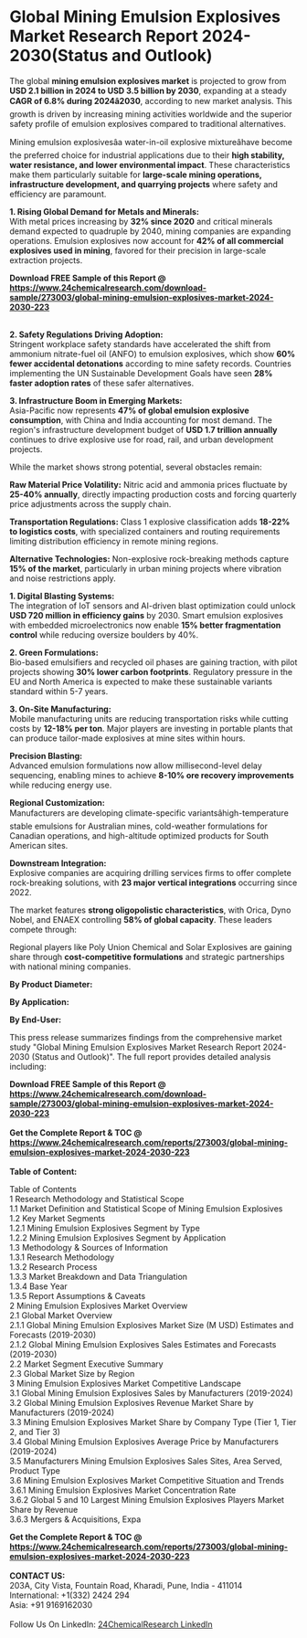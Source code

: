 <h1>Global Mining Emulsion Explosives Market Research Report 2024-2030(Status and Outlook)</h1><p>The global <strong>mining emulsion explosives market</strong> is projected to grow from <strong>USD 2.1 billion in 2024 to USD 3.5 billion by 2030</strong>, expanding at a steady <strong>CAGR of 6.8% during 2024â2030</strong>, according to new market analysis. This growth is driven by increasing mining activities worldwide and the superior safety profile of emulsion explosives compared to traditional alternatives.</p><p>Mining emulsion explosivesâa water-in-oil explosive mixtureâhave become the preferred choice for industrial applications due to their <strong>high stability, water resistance, and lower environmental impact</strong>. These characteristics make them particularly suitable for <strong>large-scale mining operations, infrastructure development, and quarrying projects</strong> where safety and efficiency are paramount.</p><p><strong>1. Rising Global Demand for Metals and Minerals:</strong><br>
With metal prices increasing by <strong>32% since 2020</strong> and critical minerals demand expected to quadruple by 2040, mining companies are expanding operations. Emulsion explosives now account for <strong>42% of all commercial explosives used in mining</strong>, favored for their precision in large-scale extraction projects.</p><div><b>Download FREE Sample of this Report @ 
            <a href="https://www.24chemicalresearch.com/download-sample/273003/global-mining-emulsion-explosives-market-2024-2030-223">
            https://www.24chemicalresearch.com/download-sample/273003/global-mining-emulsion-explosives-market-2024-2030-223</a></b></div><br><p><strong>2. Safety Regulations Driving Adoption:</strong><br>
Stringent workplace safety standards have accelerated the shift from ammonium nitrate-fuel oil (ANFO) to emulsion explosives, which show <strong>60% fewer accidental detonations</strong> according to mine safety records. Countries implementing the UN Sustainable Development Goals have seen <strong>28% faster adoption rates</strong> of these safer alternatives.</p><p><strong>3. Infrastructure Boom in Emerging Markets:</strong><br>
Asia-Pacific now represents <strong>47% of global emulsion explosive consumption</strong>, with China and India accounting for most demand. The region's infrastructure development budget of <strong>USD 1.7 trillion annually</strong> continues to drive explosive use for road, rail, and urban development projects.</p><p>While the market shows strong potential, several obstacles remain:</p><p><strong>Raw Material Price Volatility:</strong> Nitric acid and ammonia prices fluctuate by <strong>25-40% annually</strong>, directly impacting production costs and forcing quarterly price adjustments across the supply chain.</p><p><strong>Transportation Regulations:</strong> Class 1 explosive classification adds <strong>18-22% to logistics costs</strong>, with specialized containers and routing requirements limiting distribution efficiency in remote mining regions.</p><p><strong>Alternative Technologies:</strong> Non-explosive rock-breaking methods capture <strong>15% of the market</strong>, particularly in urban mining projects where vibration and noise restrictions apply.</p><p><strong>1. Digital Blasting Systems:</strong><br>
The integration of IoT sensors and AI-driven blast optimization could unlock <strong>USD 720 million in efficiency gains</strong> by 2030. Smart emulsion explosives with embedded microelectronics now enable <strong>15% better fragmentation control</strong> while reducing oversize boulders by 40%.</p><p><strong>2. Green Formulations:</strong><br>
Bio-based emulsifiers and recycled oil phases are gaining traction, with pilot projects showing <strong>30% lower carbon footprints</strong>. Regulatory pressure in the EU and North America is expected to make these sustainable variants standard within 5-7 years.</p><p><strong>3. On-Site Manufacturing:</strong><br>
Mobile manufacturing units are reducing transportation risks while cutting costs by <strong>12-18% per ton</strong>. Major players are investing in portable plants that can produce tailor-made explosives at mine sites within hours.</p><p><strong>Precision Blasting:</strong><br>
	Advanced emulsion formulations now allow millisecond-level delay sequencing, enabling mines to achieve <strong>8-10% ore recovery improvements</strong> while reducing energy use.</p><p><strong>Regional Customization:</strong><br>
	Manufacturers are developing climate-specific variantsâhigh-temperature stable emulsions for Australian mines, cold-weather formulations for Canadian operations, and high-altitude optimized products for South American sites.</p><p><strong>Downstream Integration:</strong><br>
	Explosive companies are acquiring drilling services firms to offer complete rock-breaking solutions, with <strong>23 major vertical integrations</strong> occurring since 2022.</p><p>The market features <strong>strong oligopolistic characteristics</strong>, with Orica, Dyno Nobel, and ENAEX controlling <strong>58% of global capacity</strong>. These leaders compete through:</p><p>Regional players like Poly Union Chemical and Solar Explosives are gaining share through <strong>cost-competitive formulations</strong> and strategic partnerships with national mining companies.</p><p><strong>By Product Diameter:</strong></p><p><strong>By Application:</strong></p><p><strong>By End-User:</strong></p><p>This press release summarizes findings from the comprehensive market study "Global Mining Emulsion Explosives Market Research Report 2024-2030 (Status and Outlook)". The full report provides detailed analysis including:</p><div><b>Download FREE Sample of this Report @ 
            <a href="https://www.24chemicalresearch.com/download-sample/273003/global-mining-emulsion-explosives-market-2024-2030-223">
            https://www.24chemicalresearch.com/download-sample/273003/global-mining-emulsion-explosives-market-2024-2030-223</a></b></div><br><div><b>Get the Complete Report & TOC @ 
            <a href="https://www.24chemicalresearch.com/reports/273003/global-mining-emulsion-explosives-market-2024-2030-223">
            https://www.24chemicalresearch.com/reports/273003/global-mining-emulsion-explosives-market-2024-2030-223</a></b></div><br>
            <b>Table of Content:</b><p>Table of Contents<br />
1 Research Methodology and Statistical Scope<br />
1.1 Market Definition and Statistical Scope of Mining Emulsion Explosives<br />
1.2 Key Market Segments<br />
1.2.1 Mining Emulsion Explosives Segment by Type<br />
1.2.2 Mining Emulsion Explosives Segment by Application<br />
1.3 Methodology & Sources of Information<br />
1.3.1 Research Methodology<br />
1.3.2 Research Process<br />
1.3.3 Market Breakdown and Data Triangulation<br />
1.3.4 Base Year<br />
1.3.5 Report Assumptions & Caveats<br />
2 Mining Emulsion Explosives Market Overview<br />
2.1 Global Market Overview<br />
2.1.1 Global Mining Emulsion Explosives Market Size (M USD) Estimates and Forecasts (2019-2030)<br />
2.1.2 Global Mining Emulsion Explosives Sales Estimates and Forecasts (2019-2030)<br />
2.2 Market Segment Executive Summary<br />
2.3 Global Market Size by Region<br />
3 Mining Emulsion Explosives Market Competitive Landscape<br />
3.1 Global Mining Emulsion Explosives Sales by Manufacturers (2019-2024)<br />
3.2 Global Mining Emulsion Explosives Revenue Market Share by Manufacturers (2019-2024)<br />
3.3 Mining Emulsion Explosives Market Share by Company Type (Tier 1, Tier 2, and Tier 3)<br />
3.4 Global Mining Emulsion Explosives Average Price by Manufacturers (2019-2024)<br />
3.5 Manufacturers Mining Emulsion Explosives Sales Sites, Area Served, Product Type<br />
3.6 Mining Emulsion Explosives Market Competitive Situation and Trends<br />
3.6.1 Mining Emulsion Explosives Market Concentration Rate<br />
3.6.2 Global 5 and 10 Largest Mining Emulsion Explosives Players Market Share by Revenue<br />
3.6.3 Mergers & Acquisitions, Expa</p><div><b>Get the Complete Report & TOC @ 
            <a href="https://www.24chemicalresearch.com/reports/273003/global-mining-emulsion-explosives-market-2024-2030-223">
            https://www.24chemicalresearch.com/reports/273003/global-mining-emulsion-explosives-market-2024-2030-223</a></b></div><br><b>CONTACT US:</b><br>
            203A, City Vista, Fountain Road, Kharadi, Pune, India - 411014<br>
            International: +1(332) 2424 294<br>
            Asia: +91 9169162030 <br><br>
            Follow Us On LinkedIn: <a href="https://www.linkedin.com/company/24chemicalresearch/">24ChemicalResearch LinkedIn</a>